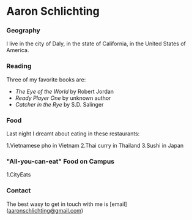 # Aaron Schlichting

### Geography

I live in the city of Daly, in the state of California, in the 
United States of America.

### Reading

Three of my favorite books are:

- *The Eye of the World* by Robert Jordan
- *Ready Player One* by unknown author
- *Catcher in the Rye* by S.D. Salinger

### Food

Last night I dreamt about eating in these restaurants:

1.Vietnamese pho in Vietnam
2.Thai curry in Thailand
3.Sushi in Japan

### "All-you-can-eat" Food on Campus
1.CityEats

### Contact

The best wasy to get in touch with me is [email] (aaronschlichting@gmail.com)
